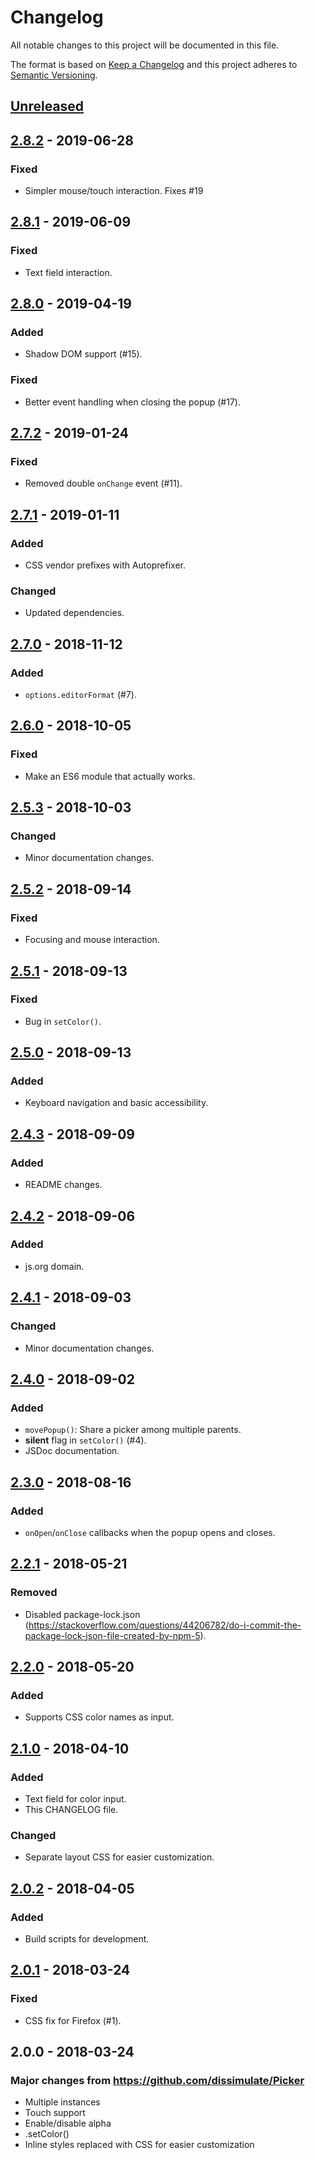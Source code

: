 # Changelog
All notable changes to this project will be documented in this file.

The format is based on [Keep a Changelog](http://keepachangelog.com/en/1.0.0/)
and this project adheres to [Semantic Versioning](http://semver.org/spec/v2.0.0.html).


## [Unreleased]


## [2.8.2] - 2019-06-28
### Fixed
- Simpler mouse/touch interaction. Fixes #19


## [2.8.1] - 2019-06-09
### Fixed
- Text field interaction.


## [2.8.0] - 2019-04-19
### Added
- Shadow DOM support (#15).

### Fixed
- Better event handling when closing the popup (#17).


## [2.7.2] - 2019-01-24
### Fixed
- Removed double `onChange` event (#11).


## [2.7.1] - 2019-01-11
### Added
- CSS vendor prefixes with Autoprefixer.

### Changed
- Updated dependencies.


## [2.7.0] - 2018-11-12
### Added
- `options.editorFormat` (#7).


## [2.6.0] - 2018-10-05
### Fixed
- Make an ES6 module that actually works.


## [2.5.3] - 2018-10-03
### Changed
- Minor documentation changes.


## [2.5.2] - 2018-09-14
### Fixed
- Focusing and mouse interaction.


## [2.5.1] - 2018-09-13
### Fixed
- Bug in `setColor()`.


## [2.5.0] - 2018-09-13
### Added
- Keyboard navigation and basic accessibility.


## [2.4.3] - 2018-09-09
### Added
- README changes.


## [2.4.2] - 2018-09-06
### Added
- js.org domain.


## [2.4.1] - 2018-09-03
### Changed
- Minor documentation changes.


## [2.4.0] - 2018-09-02
### Added
- `movePopup()`: Share a picker among multiple parents.
- **silent** flag in `setColor()` (#4).
- JSDoc documentation.


## [2.3.0] - 2018-08-16
### Added
- `onOpen`/`onClose` callbacks when the popup opens and closes.


## [2.2.1] - 2018-05-21
### Removed
- Disabled package-lock.json (https://stackoverflow.com/questions/44206782/do-i-commit-the-package-lock-json-file-created-by-npm-5).


## [2.2.0] - 2018-05-20
### Added
- Supports CSS color names as input.


## [2.1.0] - 2018-04-10
### Added
- Text field for color input.
- This CHANGELOG file.

### Changed
- Separate layout CSS for easier customization.


## [2.0.2] - 2018-04-05
### Added
- Build scripts for development.


## [2.0.1] - 2018-03-24
### Fixed
- CSS fix for Firefox (#1).


## 2.0.0 - 2018-03-24
### Major changes from https://github.com/dissimulate/Picker
- Multiple instances
- Touch support
- Enable/disable alpha
- .setColor()
- Inline styles replaced with CSS for easier customization


[Unreleased]: https://github.com/Sphinxxxx/vanilla-picker/compare/v2.8.2...HEAD
[2.8.2]:      https://github.com/Sphinxxxx/vanilla-picker/compare/v2.8.1...v2.8.2
[2.8.1]:      https://github.com/Sphinxxxx/vanilla-picker/compare/v2.8.0...v2.8.1
[2.8.0]:      https://github.com/Sphinxxxx/vanilla-picker/compare/v2.7.2...v2.8.0
[2.7.2]:      https://github.com/Sphinxxxx/vanilla-picker/compare/v2.7.1...v2.7.2
[2.7.1]:      https://github.com/Sphinxxxx/vanilla-picker/compare/v2.7.0...v2.7.1
[2.7.0]:      https://github.com/Sphinxxxx/vanilla-picker/compare/v2.6.0...v2.7.0
[2.6.0]:      https://github.com/Sphinxxxx/vanilla-picker/compare/v2.5.3...v2.6.0
[2.5.3]:      https://github.com/Sphinxxxx/vanilla-picker/compare/v2.5.2...v2.5.3
[2.5.2]:      https://github.com/Sphinxxxx/vanilla-picker/compare/v2.5.1...v2.5.2
[2.5.1]:      https://github.com/Sphinxxxx/vanilla-picker/compare/v2.5.0...v2.5.1
[2.5.0]:      https://github.com/Sphinxxxx/vanilla-picker/compare/v2.4.3...v2.5.0
[2.4.3]:      https://github.com/Sphinxxxx/vanilla-picker/compare/v2.4.2...v2.4.3
[2.4.2]:      https://github.com/Sphinxxxx/vanilla-picker/compare/v2.4.1...v2.4.2
[2.4.1]:      https://github.com/Sphinxxxx/vanilla-picker/compare/v2.4.0...v2.4.1
[2.4.0]:      https://github.com/Sphinxxxx/vanilla-picker/compare/v2.3.0...v2.4.0
[2.3.0]:      https://github.com/Sphinxxxx/vanilla-picker/compare/v2.2.1...v2.3.0
[2.2.1]:      https://github.com/Sphinxxxx/vanilla-picker/compare/v2.2.0...v2.2.1
[2.2.0]:      https://github.com/Sphinxxxx/vanilla-picker/compare/v2.1.0...v2.2.0
[2.1.0]:      https://github.com/Sphinxxxx/vanilla-picker/compare/v2.0.2...v2.1.0
[2.0.2]:      https://github.com/Sphinxxxx/vanilla-picker/compare/v2.0.1...v2.0.2
[2.0.1]:      https://github.com/Sphinxxxx/vanilla-picker/compare/v2.0.0...v2.0.1
